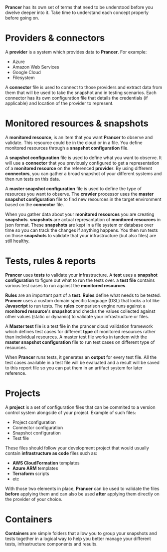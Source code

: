 **Prancer** has its own set of terms that need to be understood before you dwelve deeper into it. Take time to understand each concept properly before going on.

# Providers & connectors

A **provider** is a system which provides data to **Prancer**. For example:

- Azure
- Amazon Web Services
- Google Cloud
- Filesystem

A **connector** file is used to connect to those providers and extract data from them that will be used to take the snapshot and in testing scenarios. Each connector has its own configuration file that details the credentials (if applicable) and location of the provider to represent.

# Monitored resources & snapshots

A **monitored resource**, is an item that you want **Prancer** to observe and validate. This resource could be in the cloud or in a file. You define monitored resources through a **snapshot configuration** file.

A **snapshot configuration** file is used to define what you want to observe. It will use a **connector** that you previously configured to get a representation of a **monitored resource** on the referenced **provider**. By using different **connectors**, you can gather a broad snapshot of your different systems and then run tests on this data.

A **master snapshot configuration** file is used to define the type of resources you want to observe. The **crawler** processor uses the **master snapshot configuration** file to find new resources in the target environment based on the **connector** file.

When you gather data about your **monitored resources** you are creating **snapshots**. **snapshots** are actual represantation of **monitored resources** in json format. These **snapshots** are kept in a file system or database over time so you can track the changes if anything happens. You then run tests on those **snapshots** to validate that your infrastructure (but also files) are still healthy.

# Tests, rules & reports

**Prancer** uses **tests** to validate your infrastructure. A **test** uses a **snapshot configuration** to figure out what to run the tests over. a **test file** contains various test cases to run against the **monitored resources**.

**Rules** are an important part of a **test**. **Rules** define what needs to be tested. **Prancer** uses a custom domain specific language (DSL) that looks a lot like **Javascript** to run tests. The **rules** comparison engine runs against a **monitored resource**'s **snapshot** and checks the values collected against other values (static or dynamic) to validate your infrastructure or files.

A **Master test** file is a test file in the prancer cloud validation framework which defines test cases for different **type** of monitored resources rather than individual resources. A master test file works in tandem with the **master snapshot configuration** file to run test cases on different type of resources.

When **Prancer** runs tests, it generates an **output** for every test file. All the test cases available in a test file will be evaluated and a result will be saved to this report file so you can put them in an artifact system for later reference.

# Projects

A **project** is a set of configuration files that can be commited to a version control system alongside of your project. Example of such files:

* Project configuration
* Connector configuration
* Snapshot configuration
* Test file

These files should follow your development project that would usually contain **infrastructure as code** files such as:

* **AWS CloudFormation** templates
* **Azure ARM** templates
* **Terraform** scripts
* etc

With those two elements in place, **Prancer** can be used to validate the files **before** applying them and can also be used **after** applying them directly on the provider of your choice.

# Containers

**Containers** are simple folders that allow you to group your snapshots and tests together in a logical way to help you better manage your different tests, infrastructure components and results.